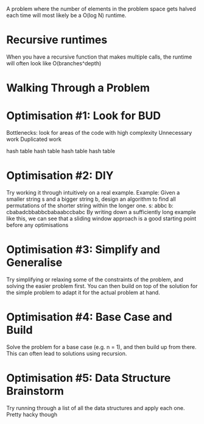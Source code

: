 A problem where the number of elements in the problem space gets halved each time will most likely be a O(log N) runtime.

# Recursive runtimes

When you have a recursive function that makes multiple calls, the runtime will often look like O(branches^depth)

# Walking Through a Problem

# Optimisation #1: Look for BUD

Bottlenecks: look for areas of the code with high complexity
Unnecessary work
Duplicated work

hash table
hash table
hash table
hash table

# Optimisation #2: DIY

Try working it through intuitively on a real example.
Example: Given a smaller string s and a bigger string b, design an algorithm to find all permutations of the shorter string within the longer one.
s: abbc
b: cbabadcbbabbcbabaabccbabc
By writing down a sufficiently long example like this, we can see that a sliding window approach is a good starting point before any optimisations

# Optimisation #3: Simplify and Generalise

Try simplifying or relaxing some of the constraints of the problem, and solving the easier problem first. You can then build on top of the solution for the simple problem to adapt it for the actual problem at hand.

# Optimisation #4: Base Case and Build

Solve the problem for a base case (e.g. n = 1), and then build up from there. This can often lead to solutions using recursion.

# Optimisation #5: Data Structure Brainstorm

Try running through a list of all the data structures and apply each one. Pretty hacky though
